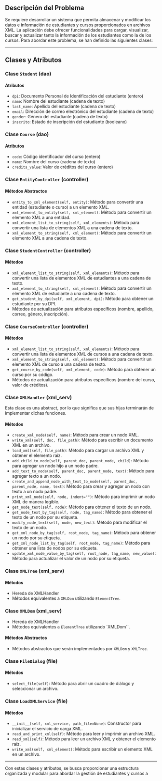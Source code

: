 ## Descripción del Problema

Se requiere desarrollar un sistema que permita almacenar y modificar los datos e información de estudiantes y cursos proporcionados en archivos XML. La aplicación debe ofrecer funcionalidades para cargar, visualizar, buscar y actualizar tanto la información de los estudiantes como la de los cursos. Para abordar este problema, se han definido las siguientes clases:

---

## Clases y Atributos

### Clase `Student` (dao)

#### Atributos
- `dpi`: Documento Personal de Identificación del estudiante (entero)
- `name`: Nombre del estudiante (cadena de texto)
- `last_name`: Apellido del estudiante (cadena de texto)
- `email`: Dirección de correo electrónico del estudiante (cadena de texto)
- `gender`: Género del estudiante (cadena de texto)
- `inscrito`: Estado de inscripción del estudiante (booleano)

### Clase `Course` (dao)

#### Atributos
- `code`: Código identificador del curso (entero)
- `name`: Nombre del curso (cadena de texto)
- `credits_value`: Valor de créditos del curso (entero)

### Clase `EntityController` (controller)

#### Métodos Abstractos
- `entity_to_xml_element(self, entity)`: Método para convertir una entidad (estudiante o curso) a un elemento XML.
- `xml_element_to_entity(self, xml_element)`: Método para convertir un elemento XML a una entidad.
- `xml_element_list_to_string(self, xml_elements)`: Método para convertir una lista de elementos XML a una cadena de texto.
- `xml_element_to_string(self, xml_element)`: Método para convertir un elemento XML a una cadena de texto.

### Clase `StudentController` (controller)

#### Métodos
- `xml_element_list_to_string(self, xml_elements)`: Método para convertir una lista de elementos XML de estudiantes a una cadena de texto.
- `xml_element_to_string(self, xml_element)`: Método para convertir un elemento XML de estudiante a una cadena de texto.
- `get_student_by_dpi(self, xml_element, dpi)`: Método para obtener un estudiante por su DPI.
- Métodos de actualización para atributos específicos (nombre, apellido, correo, género, inscripción).

### Clase `CourseController` (controller)

#### Métodos
- `xml_element_list_to_string(self, xml_elements)`: Método para convertir una lista de elementos XML de cursos a una cadena de texto.
- `xml_element_to_string(self, xml_element)`: Método para convertir un elemento XML de curso a una cadena de texto.
- `get_course_by_code(self, xml_element, code)`: Método para obtener un curso por su código.
- Métodos de actualización para atributos específicos (nombre del curso, valor de créditos).

### Clase `XMLHandler` (xml_serv)
Esta clase es una abstract, por lo que significa que sus hijas terminarán de implementar dichas funciones.
#### Métodos
- `create_xml_node(self, name)`: Método para crear un nodo XML.
- `write_xml(self, doc, file_path)`: Método para escribir un documento XML en un archivo.
- `load_xml(self, file_path)`: Método para cargar un archivo XML y obtener el elemento raíz.
- `add_child_to_node(self, parent_doc, parent_node, child)`: Método para agregar un nodo hijo a un nodo padre.
- `add_text_to_node(self, parent_doc, parent_node, text)`: Método para agregar texto a un nodo.
- `create_and_append_node_with_text_to_node(self, parent_doc, parent_node, name, text)`: Método para crear y agregar un nodo con texto a un nodo padre.
- `print_xml_node(self, node, indent="")`: Método para imprimir un nodo XML de manera legible.
- `get_node_text(self, node)`: Método para obtener el texto de un nodo.
- `get_node_text_by_tag(self, node, tag_name)`: Método para obtener el texto de un nodo por su etiqueta.
- `modify_node_text(self, node, new_text)`: Método para modificar el texto de un nodo.
- `get_xml_node_by_tag(self, root_node, tag_name)`: Método para obtener un nodo por su etiqueta.
- `get_xml_node_list_by_tag(self, root_node, tag_name)`: Método para obtener una lista de nodos por su etiqueta.
- `update_xml_node_value_by_tag(self, root_node, tag_name, new_value)`: Método para actualizar el valor de un nodo por su etiqueta.

### Clase `XMLTree` (xml_serv)

#### Métodos
- Hereda de XMLHandler
- Métodos equivalentes a `XMLDom` utilizando `ElementTree`.

### Clase `XMLDom` (xml_serv)
- Hereda de XMLHandler
- Métodos equivalentes a `ElementTree` utilizando `XMLDom``.

#### Métodos Abstractos
- Métodos abstractos que serán implementados por `XMLDom` y `XMLTree`.

### Clase `FileDialog` (file)

#### Métodos
- `select_file(self)`: Método para abrir un cuadro de diálogo y seleccionar un archivo.

### Clase `LoadXMLService` (file)

#### Métodos
- `__init__(self, xml_service, path_file=None)`: Constructor para inicializar el servicio de carga XML.
- `read_and_print_xml(self)`: Método para leer y imprimir un archivo XML.
- `read_xml(self)`: Método para leer un archivo XML y obtener el elemento raíz.
- `write_xml(self, xml_element)`: Método para escribir un elemento XML en un archivo.

---

Con estas clases y atributos, se busca proporcionar una estructura organizada y modular para abordar la gestión de estudiantes y cursos a